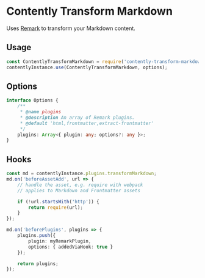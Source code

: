 # Contently Transform Markdown

Uses [Remark](https://github.com/remarkjs/remark) to transform your Markdown content.

## Usage

```js
const ContentlyTransformMarkdown = require('contently-transform-markdown');
contentlyInstance.use(ContentlyTransformMarkdown, options);
```

## Options

```ts
interface Options {
	/**
	 * @name plugins
	 * @description An array of Remark plugins.
	 * @default 'html,frontmatter,extract-frontmatter'
	 */
	plugins: Array<{ plugin: any; options?: any }>;
}
```

## Hooks

```ts
const md = contentlyInstance.plugins.transformMarkdown;
md.on('beforeAssetAdd', url => {
	// handle the asset, e.g. require with webpack
	// applies to Markdown and Frontmatter assets

	if (!url.startsWith('http')) {
		return require(url);
	}
});

md.on('beforePlugins', plugins => {
	plugins.push({
		plugin: myRemarkPlugin,
		options: { addedViaHook: true }
	});

	return plugins;
});
```
